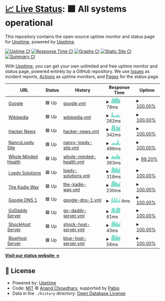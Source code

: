 # [📈 Live Status](https://demo.upptime.js.org): <!--live status--> **🟩 All systems operational**

This repository contains the open-source uptime monitor and status page for [Upptime](https://upptime.js.org), powered by [Upptime](https://github.com/upptime/upptime).

[![Uptime CI](https://github.com/realewie/uptime/workflows/Uptime%20CI/badge.svg)](https://github.com/realewie/uptime/actions?query=workflow%3A%22Uptime+CI%22)
[![Response Time CI](https://github.com/realewie/uptime/workflows/Response%20Time%20CI/badge.svg)](https://github.com/realewie/uptime/actions?query=workflow%3A%22Response+Time+CI%22)
[![Graphs CI](https://github.com/realewie/uptime/workflows/Graphs%20CI/badge.svg)](https://github.com/realewie/uptime/actions?query=workflow%3A%22Graphs+CI%22)
[![Static Site CI](https://github.com/realewie/uptime/workflows/Static%20Site%20CI/badge.svg)](https://github.com/realewie/uptime/actions?query=workflow%3A%22Static+Site+CI%22)
[![Summary CI](https://github.com/realewie/uptime/workflows/Summary%20CI/badge.svg)](https://github.com/realewie/uptime/actions?query=workflow%3A%22Summary+CI%22)

With [Upptime](https://upptime.js.org), you can get your own unlimited and free uptime monitor and status page, powered entirely by a GitHub repository. We use [Issues](https://github.com/upptime/upptime/issues) as incident reports, [Actions](https://github.com/realewie/uptime/actions) as uptime monitors, and [Pages](https://demo.upptime.js.org) for the status page.

<!--start: status pages-->
<!-- This summary is generated by Upptime (https://github.com/upptime/upptime) -->
<!-- Do not edit this manually, your changes will be overwritten -->
<!-- prettier-ignore -->
| URL | Status | History | Response Time | Uptime |
| --- | ------ | ------- | ------------- | ------ |
| <img alt="" src="https://icons.duckduckgo.com/ip3/www.google.com.ico" height="13"> [Google](https://www.google.com) | 🟩 Up | [google.yml](https://github.com/realewie/uptime/commits/HEAD/history/google.yml) | <details><summary><img alt="Response time graph" src="./graphs/google/response-time-week.png" height="20"> 78ms</summary><br><a href="https://realewie.github.io/uptime/history/google"><img alt="Response time 80" src="https://img.shields.io/endpoint?url=https%3A%2F%2Fraw.githubusercontent.com%2Frealewie%2Fuptime%2FHEAD%2Fapi%2Fgoogle%2Fresponse-time.json"></a><br><a href="https://realewie.github.io/uptime/history/google"><img alt="24-hour response time 68" src="https://img.shields.io/endpoint?url=https%3A%2F%2Fraw.githubusercontent.com%2Frealewie%2Fuptime%2FHEAD%2Fapi%2Fgoogle%2Fresponse-time-day.json"></a><br><a href="https://realewie.github.io/uptime/history/google"><img alt="7-day response time 78" src="https://img.shields.io/endpoint?url=https%3A%2F%2Fraw.githubusercontent.com%2Frealewie%2Fuptime%2FHEAD%2Fapi%2Fgoogle%2Fresponse-time-week.json"></a><br><a href="https://realewie.github.io/uptime/history/google"><img alt="30-day response time 81" src="https://img.shields.io/endpoint?url=https%3A%2F%2Fraw.githubusercontent.com%2Frealewie%2Fuptime%2FHEAD%2Fapi%2Fgoogle%2Fresponse-time-month.json"></a><br><a href="https://realewie.github.io/uptime/history/google"><img alt="1-year response time 80" src="https://img.shields.io/endpoint?url=https%3A%2F%2Fraw.githubusercontent.com%2Frealewie%2Fuptime%2FHEAD%2Fapi%2Fgoogle%2Fresponse-time-year.json"></a></details> | <details><summary><a href="https://realewie.github.io/uptime/history/google">100.00%</a></summary><a href="https://realewie.github.io/uptime/history/google"><img alt="All-time uptime 100.00%" src="https://img.shields.io/endpoint?url=https%3A%2F%2Fraw.githubusercontent.com%2Frealewie%2Fuptime%2FHEAD%2Fapi%2Fgoogle%2Fuptime.json"></a><br><a href="https://realewie.github.io/uptime/history/google"><img alt="24-hour uptime 100.00%" src="https://img.shields.io/endpoint?url=https%3A%2F%2Fraw.githubusercontent.com%2Frealewie%2Fuptime%2FHEAD%2Fapi%2Fgoogle%2Fuptime-day.json"></a><br><a href="https://realewie.github.io/uptime/history/google"><img alt="7-day uptime 100.00%" src="https://img.shields.io/endpoint?url=https%3A%2F%2Fraw.githubusercontent.com%2Frealewie%2Fuptime%2FHEAD%2Fapi%2Fgoogle%2Fuptime-week.json"></a><br><a href="https://realewie.github.io/uptime/history/google"><img alt="30-day uptime 100.00%" src="https://img.shields.io/endpoint?url=https%3A%2F%2Fraw.githubusercontent.com%2Frealewie%2Fuptime%2FHEAD%2Fapi%2Fgoogle%2Fuptime-month.json"></a><br><a href="https://realewie.github.io/uptime/history/google"><img alt="1-year uptime 100.00%" src="https://img.shields.io/endpoint?url=https%3A%2F%2Fraw.githubusercontent.com%2Frealewie%2Fuptime%2FHEAD%2Fapi%2Fgoogle%2Fuptime-year.json"></a></details>
| <img alt="" src="https://icons.duckduckgo.com/ip3/en.wikipedia.org.ico" height="13"> [Wikipedia](https://en.wikipedia.org) | 🟩 Up | [wikipedia.yml](https://github.com/realewie/uptime/commits/HEAD/history/wikipedia.yml) | <details><summary><img alt="Response time graph" src="./graphs/wikipedia/response-time-week.png" height="20"> 262ms</summary><br><a href="https://realewie.github.io/uptime/history/wikipedia"><img alt="Response time 219" src="https://img.shields.io/endpoint?url=https%3A%2F%2Fraw.githubusercontent.com%2Frealewie%2Fuptime%2FHEAD%2Fapi%2Fwikipedia%2Fresponse-time.json"></a><br><a href="https://realewie.github.io/uptime/history/wikipedia"><img alt="24-hour response time 225" src="https://img.shields.io/endpoint?url=https%3A%2F%2Fraw.githubusercontent.com%2Frealewie%2Fuptime%2FHEAD%2Fapi%2Fwikipedia%2Fresponse-time-day.json"></a><br><a href="https://realewie.github.io/uptime/history/wikipedia"><img alt="7-day response time 262" src="https://img.shields.io/endpoint?url=https%3A%2F%2Fraw.githubusercontent.com%2Frealewie%2Fuptime%2FHEAD%2Fapi%2Fwikipedia%2Fresponse-time-week.json"></a><br><a href="https://realewie.github.io/uptime/history/wikipedia"><img alt="30-day response time 187" src="https://img.shields.io/endpoint?url=https%3A%2F%2Fraw.githubusercontent.com%2Frealewie%2Fuptime%2FHEAD%2Fapi%2Fwikipedia%2Fresponse-time-month.json"></a><br><a href="https://realewie.github.io/uptime/history/wikipedia"><img alt="1-year response time 219" src="https://img.shields.io/endpoint?url=https%3A%2F%2Fraw.githubusercontent.com%2Frealewie%2Fuptime%2FHEAD%2Fapi%2Fwikipedia%2Fresponse-time-year.json"></a></details> | <details><summary><a href="https://realewie.github.io/uptime/history/wikipedia">100.00%</a></summary><a href="https://realewie.github.io/uptime/history/wikipedia"><img alt="All-time uptime 100.00%" src="https://img.shields.io/endpoint?url=https%3A%2F%2Fraw.githubusercontent.com%2Frealewie%2Fuptime%2FHEAD%2Fapi%2Fwikipedia%2Fuptime.json"></a><br><a href="https://realewie.github.io/uptime/history/wikipedia"><img alt="24-hour uptime 100.00%" src="https://img.shields.io/endpoint?url=https%3A%2F%2Fraw.githubusercontent.com%2Frealewie%2Fuptime%2FHEAD%2Fapi%2Fwikipedia%2Fuptime-day.json"></a><br><a href="https://realewie.github.io/uptime/history/wikipedia"><img alt="7-day uptime 100.00%" src="https://img.shields.io/endpoint?url=https%3A%2F%2Fraw.githubusercontent.com%2Frealewie%2Fuptime%2FHEAD%2Fapi%2Fwikipedia%2Fuptime-week.json"></a><br><a href="https://realewie.github.io/uptime/history/wikipedia"><img alt="30-day uptime 100.00%" src="https://img.shields.io/endpoint?url=https%3A%2F%2Fraw.githubusercontent.com%2Frealewie%2Fuptime%2FHEAD%2Fapi%2Fwikipedia%2Fuptime-month.json"></a><br><a href="https://realewie.github.io/uptime/history/wikipedia"><img alt="1-year uptime 100.00%" src="https://img.shields.io/endpoint?url=https%3A%2F%2Fraw.githubusercontent.com%2Frealewie%2Fuptime%2FHEAD%2Fapi%2Fwikipedia%2Fuptime-year.json"></a></details>
| <img alt="" src="https://icons.duckduckgo.com/ip3/news.ycombinator.com.ico" height="13"> [Hacker News](https://news.ycombinator.com) | 🟩 Up | [hacker-news.yml](https://github.com/realewie/uptime/commits/HEAD/history/hacker-news.yml) | <details><summary><img alt="Response time graph" src="./graphs/hacker-news/response-time-week.png" height="20"> 342ms</summary><br><a href="https://realewie.github.io/uptime/history/hacker-news"><img alt="Response time 279" src="https://img.shields.io/endpoint?url=https%3A%2F%2Fraw.githubusercontent.com%2Frealewie%2Fuptime%2FHEAD%2Fapi%2Fhacker-news%2Fresponse-time.json"></a><br><a href="https://realewie.github.io/uptime/history/hacker-news"><img alt="24-hour response time 410" src="https://img.shields.io/endpoint?url=https%3A%2F%2Fraw.githubusercontent.com%2Frealewie%2Fuptime%2FHEAD%2Fapi%2Fhacker-news%2Fresponse-time-day.json"></a><br><a href="https://realewie.github.io/uptime/history/hacker-news"><img alt="7-day response time 342" src="https://img.shields.io/endpoint?url=https%3A%2F%2Fraw.githubusercontent.com%2Frealewie%2Fuptime%2FHEAD%2Fapi%2Fhacker-news%2Fresponse-time-week.json"></a><br><a href="https://realewie.github.io/uptime/history/hacker-news"><img alt="30-day response time 257" src="https://img.shields.io/endpoint?url=https%3A%2F%2Fraw.githubusercontent.com%2Frealewie%2Fuptime%2FHEAD%2Fapi%2Fhacker-news%2Fresponse-time-month.json"></a><br><a href="https://realewie.github.io/uptime/history/hacker-news"><img alt="1-year response time 279" src="https://img.shields.io/endpoint?url=https%3A%2F%2Fraw.githubusercontent.com%2Frealewie%2Fuptime%2FHEAD%2Fapi%2Fhacker-news%2Fresponse-time-year.json"></a></details> | <details><summary><a href="https://realewie.github.io/uptime/history/hacker-news">100.00%</a></summary><a href="https://realewie.github.io/uptime/history/hacker-news"><img alt="All-time uptime 99.99%" src="https://img.shields.io/endpoint?url=https%3A%2F%2Fraw.githubusercontent.com%2Frealewie%2Fuptime%2FHEAD%2Fapi%2Fhacker-news%2Fuptime.json"></a><br><a href="https://realewie.github.io/uptime/history/hacker-news"><img alt="24-hour uptime 100.00%" src="https://img.shields.io/endpoint?url=https%3A%2F%2Fraw.githubusercontent.com%2Frealewie%2Fuptime%2FHEAD%2Fapi%2Fhacker-news%2Fuptime-day.json"></a><br><a href="https://realewie.github.io/uptime/history/hacker-news"><img alt="7-day uptime 100.00%" src="https://img.shields.io/endpoint?url=https%3A%2F%2Fraw.githubusercontent.com%2Frealewie%2Fuptime%2FHEAD%2Fapi%2Fhacker-news%2Fuptime-week.json"></a><br><a href="https://realewie.github.io/uptime/history/hacker-news"><img alt="30-day uptime 99.66%" src="https://img.shields.io/endpoint?url=https%3A%2F%2Fraw.githubusercontent.com%2Frealewie%2Fuptime%2FHEAD%2Fapi%2Fhacker-news%2Fuptime-month.json"></a><br><a href="https://realewie.github.io/uptime/history/hacker-news"><img alt="1-year uptime 99.97%" src="https://img.shields.io/endpoint?url=https%3A%2F%2Fraw.githubusercontent.com%2Frealewie%2Fuptime%2FHEAD%2Fapi%2Fhacker-news%2Fuptime-year.json"></a></details>
| <img alt="" src="https://icons.duckduckgo.com/ip3/nancyloedy.com.ico" height="13"> [NancyLoedy Site](https://nancyloedy.com) | 🟩 Up | [nancy-loedy-site.yml](https://github.com/realewie/uptime/commits/HEAD/history/nancy-loedy-site.yml) | <details><summary><img alt="Response time graph" src="./graphs/nancy-loedy-site/response-time-week.png" height="20"> 496ms</summary><br><a href="https://realewie.github.io/uptime/history/nancy-loedy-site"><img alt="Response time 437" src="https://img.shields.io/endpoint?url=https%3A%2F%2Fraw.githubusercontent.com%2Frealewie%2Fuptime%2FHEAD%2Fapi%2Fnancy-loedy-site%2Fresponse-time.json"></a><br><a href="https://realewie.github.io/uptime/history/nancy-loedy-site"><img alt="24-hour response time 353" src="https://img.shields.io/endpoint?url=https%3A%2F%2Fraw.githubusercontent.com%2Frealewie%2Fuptime%2FHEAD%2Fapi%2Fnancy-loedy-site%2Fresponse-time-day.json"></a><br><a href="https://realewie.github.io/uptime/history/nancy-loedy-site"><img alt="7-day response time 496" src="https://img.shields.io/endpoint?url=https%3A%2F%2Fraw.githubusercontent.com%2Frealewie%2Fuptime%2FHEAD%2Fapi%2Fnancy-loedy-site%2Fresponse-time-week.json"></a><br><a href="https://realewie.github.io/uptime/history/nancy-loedy-site"><img alt="30-day response time 454" src="https://img.shields.io/endpoint?url=https%3A%2F%2Fraw.githubusercontent.com%2Frealewie%2Fuptime%2FHEAD%2Fapi%2Fnancy-loedy-site%2Fresponse-time-month.json"></a><br><a href="https://realewie.github.io/uptime/history/nancy-loedy-site"><img alt="1-year response time 437" src="https://img.shields.io/endpoint?url=https%3A%2F%2Fraw.githubusercontent.com%2Frealewie%2Fuptime%2FHEAD%2Fapi%2Fnancy-loedy-site%2Fresponse-time-year.json"></a></details> | <details><summary><a href="https://realewie.github.io/uptime/history/nancy-loedy-site">100.00%</a></summary><a href="https://realewie.github.io/uptime/history/nancy-loedy-site"><img alt="All-time uptime 100.00%" src="https://img.shields.io/endpoint?url=https%3A%2F%2Fraw.githubusercontent.com%2Frealewie%2Fuptime%2FHEAD%2Fapi%2Fnancy-loedy-site%2Fuptime.json"></a><br><a href="https://realewie.github.io/uptime/history/nancy-loedy-site"><img alt="24-hour uptime 100.00%" src="https://img.shields.io/endpoint?url=https%3A%2F%2Fraw.githubusercontent.com%2Frealewie%2Fuptime%2FHEAD%2Fapi%2Fnancy-loedy-site%2Fuptime-day.json"></a><br><a href="https://realewie.github.io/uptime/history/nancy-loedy-site"><img alt="7-day uptime 100.00%" src="https://img.shields.io/endpoint?url=https%3A%2F%2Fraw.githubusercontent.com%2Frealewie%2Fuptime%2FHEAD%2Fapi%2Fnancy-loedy-site%2Fuptime-week.json"></a><br><a href="https://realewie.github.io/uptime/history/nancy-loedy-site"><img alt="30-day uptime 100.00%" src="https://img.shields.io/endpoint?url=https%3A%2F%2Fraw.githubusercontent.com%2Frealewie%2Fuptime%2FHEAD%2Fapi%2Fnancy-loedy-site%2Fuptime-month.json"></a><br><a href="https://realewie.github.io/uptime/history/nancy-loedy-site"><img alt="1-year uptime 100.00%" src="https://img.shields.io/endpoint?url=https%3A%2F%2Fraw.githubusercontent.com%2Frealewie%2Fuptime%2FHEAD%2Fapi%2Fnancy-loedy-site%2Fuptime-year.json"></a></details>
| <img alt="" src="https://icons.duckduckgo.com/ip3/wholemindedhealth.com.ico" height="13"> [Whole Minded Health](https://wholemindedhealth.com) | 🟩 Up | [whole-minded-health.yml](https://github.com/realewie/uptime/commits/HEAD/history/whole-minded-health.yml) | <details><summary><img alt="Response time graph" src="./graphs/whole-minded-health/response-time-week.png" height="20"> 363ms</summary><br><a href="https://realewie.github.io/uptime/history/whole-minded-health"><img alt="Response time 353" src="https://img.shields.io/endpoint?url=https%3A%2F%2Fraw.githubusercontent.com%2Frealewie%2Fuptime%2FHEAD%2Fapi%2Fwhole-minded-health%2Fresponse-time.json"></a><br><a href="https://realewie.github.io/uptime/history/whole-minded-health"><img alt="24-hour response time 416" src="https://img.shields.io/endpoint?url=https%3A%2F%2Fraw.githubusercontent.com%2Frealewie%2Fuptime%2FHEAD%2Fapi%2Fwhole-minded-health%2Fresponse-time-day.json"></a><br><a href="https://realewie.github.io/uptime/history/whole-minded-health"><img alt="7-day response time 363" src="https://img.shields.io/endpoint?url=https%3A%2F%2Fraw.githubusercontent.com%2Frealewie%2Fuptime%2FHEAD%2Fapi%2Fwhole-minded-health%2Fresponse-time-week.json"></a><br><a href="https://realewie.github.io/uptime/history/whole-minded-health"><img alt="30-day response time 353" src="https://img.shields.io/endpoint?url=https%3A%2F%2Fraw.githubusercontent.com%2Frealewie%2Fuptime%2FHEAD%2Fapi%2Fwhole-minded-health%2Fresponse-time-month.json"></a><br><a href="https://realewie.github.io/uptime/history/whole-minded-health"><img alt="1-year response time 353" src="https://img.shields.io/endpoint?url=https%3A%2F%2Fraw.githubusercontent.com%2Frealewie%2Fuptime%2FHEAD%2Fapi%2Fwhole-minded-health%2Fresponse-time-year.json"></a></details> | <details><summary><a href="https://realewie.github.io/uptime/history/whole-minded-health">99.20%</a></summary><a href="https://realewie.github.io/uptime/history/whole-minded-health"><img alt="All-time uptime 99.81%" src="https://img.shields.io/endpoint?url=https%3A%2F%2Fraw.githubusercontent.com%2Frealewie%2Fuptime%2FHEAD%2Fapi%2Fwhole-minded-health%2Fuptime.json"></a><br><a href="https://realewie.github.io/uptime/history/whole-minded-health"><img alt="24-hour uptime 100.00%" src="https://img.shields.io/endpoint?url=https%3A%2F%2Fraw.githubusercontent.com%2Frealewie%2Fuptime%2FHEAD%2Fapi%2Fwhole-minded-health%2Fuptime-day.json"></a><br><a href="https://realewie.github.io/uptime/history/whole-minded-health"><img alt="7-day uptime 99.20%" src="https://img.shields.io/endpoint?url=https%3A%2F%2Fraw.githubusercontent.com%2Frealewie%2Fuptime%2FHEAD%2Fapi%2Fwhole-minded-health%2Fuptime-week.json"></a><br><a href="https://realewie.github.io/uptime/history/whole-minded-health"><img alt="30-day uptime 99.81%" src="https://img.shields.io/endpoint?url=https%3A%2F%2Fraw.githubusercontent.com%2Frealewie%2Fuptime%2FHEAD%2Fapi%2Fwhole-minded-health%2Fuptime-month.json"></a><br><a href="https://realewie.github.io/uptime/history/whole-minded-health"><img alt="1-year uptime 99.81%" src="https://img.shields.io/endpoint?url=https%3A%2F%2Fraw.githubusercontent.com%2Frealewie%2Fuptime%2FHEAD%2Fapi%2Fwhole-minded-health%2Fuptime-year.json"></a></details>
| <img alt="" src="https://icons.duckduckgo.com/ip3/loedysolutions.com.ico" height="13"> [Loedy Solutions](https://loedysolutions.com) | 🟩 Up | [loedy-solutions.yml](https://github.com/realewie/uptime/commits/HEAD/history/loedy-solutions.yml) | <details><summary><img alt="Response time graph" src="./graphs/loedy-solutions/response-time-week.png" height="20"> 318ms</summary><br><a href="https://realewie.github.io/uptime/history/loedy-solutions"><img alt="Response time 314" src="https://img.shields.io/endpoint?url=https%3A%2F%2Fraw.githubusercontent.com%2Frealewie%2Fuptime%2FHEAD%2Fapi%2Floedy-solutions%2Fresponse-time.json"></a><br><a href="https://realewie.github.io/uptime/history/loedy-solutions"><img alt="24-hour response time 356" src="https://img.shields.io/endpoint?url=https%3A%2F%2Fraw.githubusercontent.com%2Frealewie%2Fuptime%2FHEAD%2Fapi%2Floedy-solutions%2Fresponse-time-day.json"></a><br><a href="https://realewie.github.io/uptime/history/loedy-solutions"><img alt="7-day response time 318" src="https://img.shields.io/endpoint?url=https%3A%2F%2Fraw.githubusercontent.com%2Frealewie%2Fuptime%2FHEAD%2Fapi%2Floedy-solutions%2Fresponse-time-week.json"></a><br><a href="https://realewie.github.io/uptime/history/loedy-solutions"><img alt="30-day response time 309" src="https://img.shields.io/endpoint?url=https%3A%2F%2Fraw.githubusercontent.com%2Frealewie%2Fuptime%2FHEAD%2Fapi%2Floedy-solutions%2Fresponse-time-month.json"></a><br><a href="https://realewie.github.io/uptime/history/loedy-solutions"><img alt="1-year response time 314" src="https://img.shields.io/endpoint?url=https%3A%2F%2Fraw.githubusercontent.com%2Frealewie%2Fuptime%2FHEAD%2Fapi%2Floedy-solutions%2Fresponse-time-year.json"></a></details> | <details><summary><a href="https://realewie.github.io/uptime/history/loedy-solutions">100.00%</a></summary><a href="https://realewie.github.io/uptime/history/loedy-solutions"><img alt="All-time uptime 100.00%" src="https://img.shields.io/endpoint?url=https%3A%2F%2Fraw.githubusercontent.com%2Frealewie%2Fuptime%2FHEAD%2Fapi%2Floedy-solutions%2Fuptime.json"></a><br><a href="https://realewie.github.io/uptime/history/loedy-solutions"><img alt="24-hour uptime 100.00%" src="https://img.shields.io/endpoint?url=https%3A%2F%2Fraw.githubusercontent.com%2Frealewie%2Fuptime%2FHEAD%2Fapi%2Floedy-solutions%2Fuptime-day.json"></a><br><a href="https://realewie.github.io/uptime/history/loedy-solutions"><img alt="7-day uptime 100.00%" src="https://img.shields.io/endpoint?url=https%3A%2F%2Fraw.githubusercontent.com%2Frealewie%2Fuptime%2FHEAD%2Fapi%2Floedy-solutions%2Fuptime-week.json"></a><br><a href="https://realewie.github.io/uptime/history/loedy-solutions"><img alt="30-day uptime 100.00%" src="https://img.shields.io/endpoint?url=https%3A%2F%2Fraw.githubusercontent.com%2Frealewie%2Fuptime%2FHEAD%2Fapi%2Floedy-solutions%2Fuptime-month.json"></a><br><a href="https://realewie.github.io/uptime/history/loedy-solutions"><img alt="1-year uptime 100.00%" src="https://img.shields.io/endpoint?url=https%3A%2F%2Fraw.githubusercontent.com%2Frealewie%2Fuptime%2FHEAD%2Fapi%2Floedy-solutions%2Fuptime-year.json"></a></details>
| <img alt="" src="https://icons.duckduckgo.com/ip3/thekadieway.com.ico" height="13"> [The Kadie Way](https://thekadieway.com) | 🟩 Up | [the-kadie-way.yml](https://github.com/realewie/uptime/commits/HEAD/history/the-kadie-way.yml) | <details><summary><img alt="Response time graph" src="./graphs/the-kadie-way/response-time-week.png" height="20"> 230ms</summary><br><a href="https://realewie.github.io/uptime/history/the-kadie-way"><img alt="Response time 316" src="https://img.shields.io/endpoint?url=https%3A%2F%2Fraw.githubusercontent.com%2Frealewie%2Fuptime%2FHEAD%2Fapi%2Fthe-kadie-way%2Fresponse-time.json"></a><br><a href="https://realewie.github.io/uptime/history/the-kadie-way"><img alt="24-hour response time 291" src="https://img.shields.io/endpoint?url=https%3A%2F%2Fraw.githubusercontent.com%2Frealewie%2Fuptime%2FHEAD%2Fapi%2Fthe-kadie-way%2Fresponse-time-day.json"></a><br><a href="https://realewie.github.io/uptime/history/the-kadie-way"><img alt="7-day response time 230" src="https://img.shields.io/endpoint?url=https%3A%2F%2Fraw.githubusercontent.com%2Frealewie%2Fuptime%2FHEAD%2Fapi%2Fthe-kadie-way%2Fresponse-time-week.json"></a><br><a href="https://realewie.github.io/uptime/history/the-kadie-way"><img alt="30-day response time 321" src="https://img.shields.io/endpoint?url=https%3A%2F%2Fraw.githubusercontent.com%2Frealewie%2Fuptime%2FHEAD%2Fapi%2Fthe-kadie-way%2Fresponse-time-month.json"></a><br><a href="https://realewie.github.io/uptime/history/the-kadie-way"><img alt="1-year response time 316" src="https://img.shields.io/endpoint?url=https%3A%2F%2Fraw.githubusercontent.com%2Frealewie%2Fuptime%2FHEAD%2Fapi%2Fthe-kadie-way%2Fresponse-time-year.json"></a></details> | <details><summary><a href="https://realewie.github.io/uptime/history/the-kadie-way">100.00%</a></summary><a href="https://realewie.github.io/uptime/history/the-kadie-way"><img alt="All-time uptime 99.91%" src="https://img.shields.io/endpoint?url=https%3A%2F%2Fraw.githubusercontent.com%2Frealewie%2Fuptime%2FHEAD%2Fapi%2Fthe-kadie-way%2Fuptime.json"></a><br><a href="https://realewie.github.io/uptime/history/the-kadie-way"><img alt="24-hour uptime 100.00%" src="https://img.shields.io/endpoint?url=https%3A%2F%2Fraw.githubusercontent.com%2Frealewie%2Fuptime%2FHEAD%2Fapi%2Fthe-kadie-way%2Fuptime-day.json"></a><br><a href="https://realewie.github.io/uptime/history/the-kadie-way"><img alt="7-day uptime 100.00%" src="https://img.shields.io/endpoint?url=https%3A%2F%2Fraw.githubusercontent.com%2Frealewie%2Fuptime%2FHEAD%2Fapi%2Fthe-kadie-way%2Fuptime-week.json"></a><br><a href="https://realewie.github.io/uptime/history/the-kadie-way"><img alt="30-day uptime 99.90%" src="https://img.shields.io/endpoint?url=https%3A%2F%2Fraw.githubusercontent.com%2Frealewie%2Fuptime%2FHEAD%2Fapi%2Fthe-kadie-way%2Fuptime-month.json"></a><br><a href="https://realewie.github.io/uptime/history/the-kadie-way"><img alt="1-year uptime 99.91%" src="https://img.shields.io/endpoint?url=https%3A%2F%2Fraw.githubusercontent.com%2Frealewie%2Fuptime%2FHEAD%2Fapi%2Fthe-kadie-way%2Fuptime-year.json"></a></details>
| <img alt="" src="https://icons.duckduckgo.com/ip3/null.ico" height="13"> [Google DNS 1](8.8.4.4) | 🟩 Up | [google-dns-1.yml](https://github.com/realewie/uptime/commits/HEAD/history/google-dns-1.yml) | <details><summary><img alt="Response time graph" src="./graphs/google-dns-1/response-time-week.png" height="20"> 4ms</summary><br><a href="https://realewie.github.io/uptime/history/google-dns-1"><img alt="Response time 3" src="https://img.shields.io/endpoint?url=https%3A%2F%2Fraw.githubusercontent.com%2Frealewie%2Fuptime%2FHEAD%2Fapi%2Fgoogle-dns-1%2Fresponse-time.json"></a><br><a href="https://realewie.github.io/uptime/history/google-dns-1"><img alt="24-hour response time 7" src="https://img.shields.io/endpoint?url=https%3A%2F%2Fraw.githubusercontent.com%2Frealewie%2Fuptime%2FHEAD%2Fapi%2Fgoogle-dns-1%2Fresponse-time-day.json"></a><br><a href="https://realewie.github.io/uptime/history/google-dns-1"><img alt="7-day response time 4" src="https://img.shields.io/endpoint?url=https%3A%2F%2Fraw.githubusercontent.com%2Frealewie%2Fuptime%2FHEAD%2Fapi%2Fgoogle-dns-1%2Fresponse-time-week.json"></a><br><a href="https://realewie.github.io/uptime/history/google-dns-1"><img alt="30-day response time 3" src="https://img.shields.io/endpoint?url=https%3A%2F%2Fraw.githubusercontent.com%2Frealewie%2Fuptime%2FHEAD%2Fapi%2Fgoogle-dns-1%2Fresponse-time-month.json"></a><br><a href="https://realewie.github.io/uptime/history/google-dns-1"><img alt="1-year response time 3" src="https://img.shields.io/endpoint?url=https%3A%2F%2Fraw.githubusercontent.com%2Frealewie%2Fuptime%2FHEAD%2Fapi%2Fgoogle-dns-1%2Fresponse-time-year.json"></a></details> | <details><summary><a href="https://realewie.github.io/uptime/history/google-dns-1">100.00%</a></summary><a href="https://realewie.github.io/uptime/history/google-dns-1"><img alt="All-time uptime 100.00%" src="https://img.shields.io/endpoint?url=https%3A%2F%2Fraw.githubusercontent.com%2Frealewie%2Fuptime%2FHEAD%2Fapi%2Fgoogle-dns-1%2Fuptime.json"></a><br><a href="https://realewie.github.io/uptime/history/google-dns-1"><img alt="24-hour uptime 100.00%" src="https://img.shields.io/endpoint?url=https%3A%2F%2Fraw.githubusercontent.com%2Frealewie%2Fuptime%2FHEAD%2Fapi%2Fgoogle-dns-1%2Fuptime-day.json"></a><br><a href="https://realewie.github.io/uptime/history/google-dns-1"><img alt="7-day uptime 100.00%" src="https://img.shields.io/endpoint?url=https%3A%2F%2Fraw.githubusercontent.com%2Frealewie%2Fuptime%2FHEAD%2Fapi%2Fgoogle-dns-1%2Fuptime-week.json"></a><br><a href="https://realewie.github.io/uptime/history/google-dns-1"><img alt="30-day uptime 100.00%" src="https://img.shields.io/endpoint?url=https%3A%2F%2Fraw.githubusercontent.com%2Frealewie%2Fuptime%2FHEAD%2Fapi%2Fgoogle-dns-1%2Fuptime-month.json"></a><br><a href="https://realewie.github.io/uptime/history/google-dns-1"><img alt="1-year uptime 100.00%" src="https://img.shields.io/endpoint?url=https%3A%2F%2Fraw.githubusercontent.com%2Frealewie%2Fuptime%2FHEAD%2Fapi%2Fgoogle-dns-1%2Fuptime-year.json"></a></details>
| <img alt="" src="https://icons.duckduckgo.com/ip3/null.ico" height="13"> [GoDaddy Server](50.62.146.67) | 🟩 Up | [go-daddy-server.yml](https://github.com/realewie/uptime/commits/HEAD/history/go-daddy-server.yml) | <details><summary><img alt="Response time graph" src="./graphs/go-daddy-server/response-time-week.png" height="20"> 61ms</summary><br><a href="https://realewie.github.io/uptime/history/go-daddy-server"><img alt="Response time 52" src="https://img.shields.io/endpoint?url=https%3A%2F%2Fraw.githubusercontent.com%2Frealewie%2Fuptime%2FHEAD%2Fapi%2Fgo-daddy-server%2Fresponse-time.json"></a><br><a href="https://realewie.github.io/uptime/history/go-daddy-server"><img alt="24-hour response time 65" src="https://img.shields.io/endpoint?url=https%3A%2F%2Fraw.githubusercontent.com%2Frealewie%2Fuptime%2FHEAD%2Fapi%2Fgo-daddy-server%2Fresponse-time-day.json"></a><br><a href="https://realewie.github.io/uptime/history/go-daddy-server"><img alt="7-day response time 61" src="https://img.shields.io/endpoint?url=https%3A%2F%2Fraw.githubusercontent.com%2Frealewie%2Fuptime%2FHEAD%2Fapi%2Fgo-daddy-server%2Fresponse-time-week.json"></a><br><a href="https://realewie.github.io/uptime/history/go-daddy-server"><img alt="30-day response time 51" src="https://img.shields.io/endpoint?url=https%3A%2F%2Fraw.githubusercontent.com%2Frealewie%2Fuptime%2FHEAD%2Fapi%2Fgo-daddy-server%2Fresponse-time-month.json"></a><br><a href="https://realewie.github.io/uptime/history/go-daddy-server"><img alt="1-year response time 52" src="https://img.shields.io/endpoint?url=https%3A%2F%2Fraw.githubusercontent.com%2Frealewie%2Fuptime%2FHEAD%2Fapi%2Fgo-daddy-server%2Fresponse-time-year.json"></a></details> | <details><summary><a href="https://realewie.github.io/uptime/history/go-daddy-server">100.00%</a></summary><a href="https://realewie.github.io/uptime/history/go-daddy-server"><img alt="All-time uptime 99.99%" src="https://img.shields.io/endpoint?url=https%3A%2F%2Fraw.githubusercontent.com%2Frealewie%2Fuptime%2FHEAD%2Fapi%2Fgo-daddy-server%2Fuptime.json"></a><br><a href="https://realewie.github.io/uptime/history/go-daddy-server"><img alt="24-hour uptime 100.00%" src="https://img.shields.io/endpoint?url=https%3A%2F%2Fraw.githubusercontent.com%2Frealewie%2Fuptime%2FHEAD%2Fapi%2Fgo-daddy-server%2Fuptime-day.json"></a><br><a href="https://realewie.github.io/uptime/history/go-daddy-server"><img alt="7-day uptime 100.00%" src="https://img.shields.io/endpoint?url=https%3A%2F%2Fraw.githubusercontent.com%2Frealewie%2Fuptime%2FHEAD%2Fapi%2Fgo-daddy-server%2Fuptime-week.json"></a><br><a href="https://realewie.github.io/uptime/history/go-daddy-server"><img alt="30-day uptime 100.00%" src="https://img.shields.io/endpoint?url=https%3A%2F%2Fraw.githubusercontent.com%2Frealewie%2Fuptime%2FHEAD%2Fapi%2Fgo-daddy-server%2Fuptime-month.json"></a><br><a href="https://realewie.github.io/uptime/history/go-daddy-server"><img alt="1-year uptime 99.99%" src="https://img.shields.io/endpoint?url=https%3A%2F%2Fraw.githubusercontent.com%2Frealewie%2Fuptime%2FHEAD%2Fapi%2Fgo-daddy-server%2Fuptime-year.json"></a></details>
| <img alt="" src="https://icons.duckduckgo.com/ip3/null.ico" height="13"> [ShockHost Server](216.120.200.106) | 🟩 Up | [shock-host-server.yml](https://github.com/realewie/uptime/commits/HEAD/history/shock-host-server.yml) | <details><summary><img alt="Response time graph" src="./graphs/shock-host-server/response-time-week.png" height="20"> 43ms</summary><br><a href="https://realewie.github.io/uptime/history/shock-host-server"><img alt="Response time 39" src="https://img.shields.io/endpoint?url=https%3A%2F%2Fraw.githubusercontent.com%2Frealewie%2Fuptime%2FHEAD%2Fapi%2Fshock-host-server%2Fresponse-time.json"></a><br><a href="https://realewie.github.io/uptime/history/shock-host-server"><img alt="24-hour response time 52" src="https://img.shields.io/endpoint?url=https%3A%2F%2Fraw.githubusercontent.com%2Frealewie%2Fuptime%2FHEAD%2Fapi%2Fshock-host-server%2Fresponse-time-day.json"></a><br><a href="https://realewie.github.io/uptime/history/shock-host-server"><img alt="7-day response time 43" src="https://img.shields.io/endpoint?url=https%3A%2F%2Fraw.githubusercontent.com%2Frealewie%2Fuptime%2FHEAD%2Fapi%2Fshock-host-server%2Fresponse-time-week.json"></a><br><a href="https://realewie.github.io/uptime/history/shock-host-server"><img alt="30-day response time 37" src="https://img.shields.io/endpoint?url=https%3A%2F%2Fraw.githubusercontent.com%2Frealewie%2Fuptime%2FHEAD%2Fapi%2Fshock-host-server%2Fresponse-time-month.json"></a><br><a href="https://realewie.github.io/uptime/history/shock-host-server"><img alt="1-year response time 39" src="https://img.shields.io/endpoint?url=https%3A%2F%2Fraw.githubusercontent.com%2Frealewie%2Fuptime%2FHEAD%2Fapi%2Fshock-host-server%2Fresponse-time-year.json"></a></details> | <details><summary><a href="https://realewie.github.io/uptime/history/shock-host-server">100.00%</a></summary><a href="https://realewie.github.io/uptime/history/shock-host-server"><img alt="All-time uptime 99.99%" src="https://img.shields.io/endpoint?url=https%3A%2F%2Fraw.githubusercontent.com%2Frealewie%2Fuptime%2FHEAD%2Fapi%2Fshock-host-server%2Fuptime.json"></a><br><a href="https://realewie.github.io/uptime/history/shock-host-server"><img alt="24-hour uptime 100.00%" src="https://img.shields.io/endpoint?url=https%3A%2F%2Fraw.githubusercontent.com%2Frealewie%2Fuptime%2FHEAD%2Fapi%2Fshock-host-server%2Fuptime-day.json"></a><br><a href="https://realewie.github.io/uptime/history/shock-host-server"><img alt="7-day uptime 100.00%" src="https://img.shields.io/endpoint?url=https%3A%2F%2Fraw.githubusercontent.com%2Frealewie%2Fuptime%2FHEAD%2Fapi%2Fshock-host-server%2Fuptime-week.json"></a><br><a href="https://realewie.github.io/uptime/history/shock-host-server"><img alt="30-day uptime 100.00%" src="https://img.shields.io/endpoint?url=https%3A%2F%2Fraw.githubusercontent.com%2Frealewie%2Fuptime%2FHEAD%2Fapi%2Fshock-host-server%2Fuptime-month.json"></a><br><a href="https://realewie.github.io/uptime/history/shock-host-server"><img alt="1-year uptime 99.99%" src="https://img.shields.io/endpoint?url=https%3A%2F%2Fraw.githubusercontent.com%2Frealewie%2Fuptime%2FHEAD%2Fapi%2Fshock-host-server%2Fuptime-year.json"></a></details>
| <img alt="" src="https://icons.duckduckgo.com/ip3/null.ico" height="13"> [BlueHost Server](162.241.30.65) | 🟩 Up | [blue-host-server.yml](https://github.com/realewie/uptime/commits/HEAD/history/blue-host-server.yml) | <details><summary><img alt="Response time graph" src="./graphs/blue-host-server/response-time-week.png" height="20"> 56ms</summary><br><a href="https://realewie.github.io/uptime/history/blue-host-server"><img alt="Response time 49" src="https://img.shields.io/endpoint?url=https%3A%2F%2Fraw.githubusercontent.com%2Frealewie%2Fuptime%2FHEAD%2Fapi%2Fblue-host-server%2Fresponse-time.json"></a><br><a href="https://realewie.github.io/uptime/history/blue-host-server"><img alt="24-hour response time 66" src="https://img.shields.io/endpoint?url=https%3A%2F%2Fraw.githubusercontent.com%2Frealewie%2Fuptime%2FHEAD%2Fapi%2Fblue-host-server%2Fresponse-time-day.json"></a><br><a href="https://realewie.github.io/uptime/history/blue-host-server"><img alt="7-day response time 56" src="https://img.shields.io/endpoint?url=https%3A%2F%2Fraw.githubusercontent.com%2Frealewie%2Fuptime%2FHEAD%2Fapi%2Fblue-host-server%2Fresponse-time-week.json"></a><br><a href="https://realewie.github.io/uptime/history/blue-host-server"><img alt="30-day response time 47" src="https://img.shields.io/endpoint?url=https%3A%2F%2Fraw.githubusercontent.com%2Frealewie%2Fuptime%2FHEAD%2Fapi%2Fblue-host-server%2Fresponse-time-month.json"></a><br><a href="https://realewie.github.io/uptime/history/blue-host-server"><img alt="1-year response time 49" src="https://img.shields.io/endpoint?url=https%3A%2F%2Fraw.githubusercontent.com%2Frealewie%2Fuptime%2FHEAD%2Fapi%2Fblue-host-server%2Fresponse-time-year.json"></a></details> | <details><summary><a href="https://realewie.github.io/uptime/history/blue-host-server">100.00%</a></summary><a href="https://realewie.github.io/uptime/history/blue-host-server"><img alt="All-time uptime 100.00%" src="https://img.shields.io/endpoint?url=https%3A%2F%2Fraw.githubusercontent.com%2Frealewie%2Fuptime%2FHEAD%2Fapi%2Fblue-host-server%2Fuptime.json"></a><br><a href="https://realewie.github.io/uptime/history/blue-host-server"><img alt="24-hour uptime 100.00%" src="https://img.shields.io/endpoint?url=https%3A%2F%2Fraw.githubusercontent.com%2Frealewie%2Fuptime%2FHEAD%2Fapi%2Fblue-host-server%2Fuptime-day.json"></a><br><a href="https://realewie.github.io/uptime/history/blue-host-server"><img alt="7-day uptime 100.00%" src="https://img.shields.io/endpoint?url=https%3A%2F%2Fraw.githubusercontent.com%2Frealewie%2Fuptime%2FHEAD%2Fapi%2Fblue-host-server%2Fuptime-week.json"></a><br><a href="https://realewie.github.io/uptime/history/blue-host-server"><img alt="30-day uptime 100.00%" src="https://img.shields.io/endpoint?url=https%3A%2F%2Fraw.githubusercontent.com%2Frealewie%2Fuptime%2FHEAD%2Fapi%2Fblue-host-server%2Fuptime-month.json"></a><br><a href="https://realewie.github.io/uptime/history/blue-host-server"><img alt="1-year uptime 100.00%" src="https://img.shields.io/endpoint?url=https%3A%2F%2Fraw.githubusercontent.com%2Frealewie%2Fuptime%2FHEAD%2Fapi%2Fblue-host-server%2Fuptime-year.json"></a></details>

<!--end: status pages-->

[**Visit our status website →**](https://demo.upptime.js.org)

## 📄 License

- Powered by: [Upptime](https://github.com/upptime/upptime)
- Code: [MIT](./LICENSE) © [Anand Chowdhary](https://anandchowdhary.com), supported by [Pabio](https://pabio.com)
- Data in the `./history` directory: [Open Database License](https://opendatacommons.org/licenses/odbl/1-0/)

